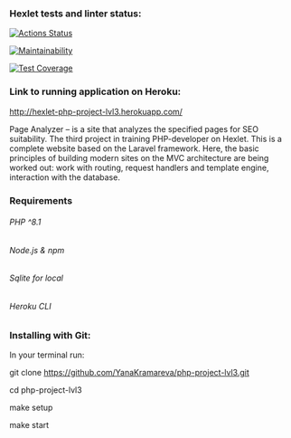 ### Hexlet tests and linter status:
[![Actions Status](https://github.com/YanaKramareva/php-project-lvl3/workflows/hexlet-check/badge.svg)](https://github.com/YanaKramareva/php-project-lvl3/actions)

[![Maintainability](https://api.codeclimate.com/v1/badges/9e4ca54cfc6a6df85822/maintainability)](https://codeclimate.com/github/YanaKramareva/php-project-lvl3/maintainability)

[![Test Coverage](https://api.codeclimate.com/v1/badges/9e4ca54cfc6a6df85822/test_coverage)](https://codeclimate.com/github/YanaKramareva/php-project-lvl3/test_coverage)

### Link to running application on Heroku:
http://hexlet-php-project-lvl3.herokuapp.com/

Page Analyzer – is a site that analyzes the specified pages for SEO suitability.
The third project in training PHP-developer on Hexlet.
This is a complete website based on the Laravel framework.
Here, the basic principles of building modern sites on the MVC architecture are being worked out:
work with routing, request handlers and template engine, interaction with the database.

### Requirements
###### PHP ^8.1
###### Node.js & npm
###### Sqlite for local
###### Heroku CLI

### Installing with Git:

In your terminal run:

 git clone https://github.com/YanaKramareva/php-project-lvl3.git

 cd php-project-lvl3

 make setup

 make start
